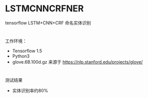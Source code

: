 # LSTMCNNCRFNER
tensorflow LSTM+CNN+CRF 命名实体识别
# 
工作环境：
- Tensorflow 1.5
- Python3
- glove.6B.100d.gz 来源于 https://nlp.stanford.edu/projects/glove/
#
测试结果
- 实体识别率约80%